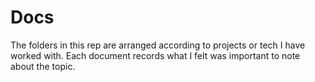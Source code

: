# Docs
The folders in this rep are arranged according to projects or tech I have worked with.  Each document records what I felt was important to note about the topic.
